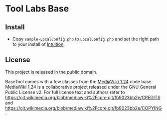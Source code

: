 # Tool Labs Base

## Install
* Copy `sample-LocalConfig.php` to `LocalConfig.php` and set the right path to your install of [Intuition](https://github.com/Krinkle/intuition).

## License

This project is released in the public domain.

BaseTool comes with a few classes from the [MediaWiki 1.24](https://www.mediawiki.org/) code base. MediaWiki 1.24 is a collaborative project released under the GNU General Public License v2. For full license text and authors refer to https://git.wikimedia.org/blob/mediawiki%2Fcore.git/fb9023bb2e/CREDITS and https://git.wikimedia.org/blob/mediawiki%2Fcore.git/fb9023bb2e/COPYING.
